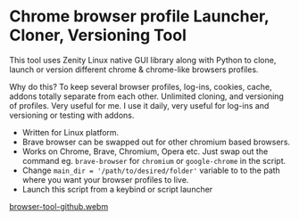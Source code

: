 
# Chrome browser profile Launcher, Cloner, Versioning Tool

This tool uses Zenity Linux native GUI library along with Python to clone, launch or version different chrome & chrome-like browsers profiles.

Why do this?
To keep several browser profiles, log-ins, cookies, cache, addons totally separate from each other. Unlimited cloning, and versioning of profiles. Very useful for me. I use it daily, very useful for log-ins and versioning or testing with addons.

 - Written for Linux platform.  
 - Brave browser can be swapped out for
   other chromium based browsers.  
 - Works on Chrome, Brave, Chromium, Opera etc. Just swap out the
   command eg. `brave-browser` for `chromium` or `google-chrome` in the
   script.
 - Change `main_dir = '/path/to/desired/folder'` variable to to the path where you want your browser profiles to live.
 - Launch this script from a keybind or script launcher

[browser-tool-github.webm](https://github.com/sudointelectual/browser-clone-tool/assets/103446116/61fb5839-a0bb-4aec-aeb7-cef41724dcdb)
